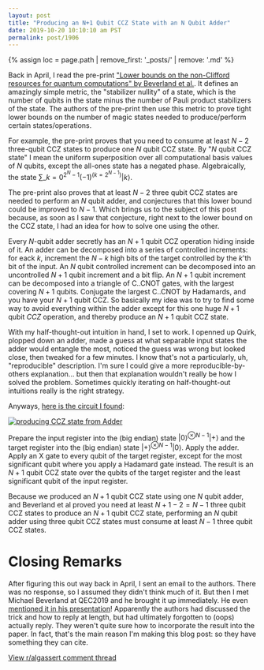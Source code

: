 ```yaml
---
layout: post
title: "Producing an N+1 Qubit CCZ State with an N Qubit Adder"
date: 2019-10-20 10:10:10 am PST
permalink: post/1906
---
```


{% assign loc = page.path | remove_first: '_posts/' | remove: '.md' %}

Back in April, I read the pre-print ["Lower bounds on the non-Clifford resources for quantum computations" by Beverland et al.](https://arxiv.org/abs/1904.01124).
It defines an amazingly simple metric, the "stabilizer nullity" of a state, which is the number of qubits in the state minus the number of Pauli product stabilizers of the state.
The authors of the pre-print then use this metric to prove tight lower bounds on the number of magic states needed to produce/perform certain states/operations.

For example, the pre-print proves that you need to consume at least $N-2$ three-qubit CCZ states to produce one $N$ qubit CCZ state.
By "$N$ qubit CCZ state" I mean the uniform superposition over all computational basis values of $N$ qubits, except the all-ones state has a negated phase.
Algebraically, the state $\sum\_{k=0}^{2^N-1} (-1)^{\left(k = 2^{N-1}\right)} |k\rangle$.

The pre-print also proves that at least $N-2$ three qubit CCZ states are needed to perform an $N$ qubit adder, and conjectures that this lower bound could be improved to $N-1$.
Which brings us to the subject of this post because, as soon as I saw that conjecture, right next to the lower bound on the CCZ state, I had an idea for how to solve one using the other.

Every $N$-qubit adder secretly has an $N+1$ qubit CCZ operation hiding inside of it.
An adder can be decomposed into a series of controlled increments: for eack $k$, increment the $N-k$ high bits of the target controlled by the $k$'th bit of the input.
An $N$ qubit controlled increment can be decomposed into an uncontrolled $N+1$ qubit increment and a bit flip.
An $N+1$ qubit increment can be decomposed into a triangle of C..CNOT gates, with the largest covering $N+1$ qubits.
Conjugate the largest C..CNOT by Hadamards, and you have your $N+1$ qubit CCZ.
So basically my idea was to try to find some way to avoid everything within the adder except for this one huge $N+1$ qubit $CCZ$ operation, and thereby produce an $N+1$ qubit CCZ state.

With my half-thought-out intuition in hand, I set to work.
I openned up Quirk, plopped down an adder, made a guess at what separable input states the adder would entangle the most, noticed the guess was wrong but looked close, then tweaked for a few minutes.
I know that's not a particularly, uh, "reproducible" description.
I'm sure I could give a more reproducible-by-others explanation... but then that explanation wouldn't really be how I solved the problem.
Sometimes quickly iterating on half-thought-out intuitions really is the right strategy.

Anyways, [here is the circuit I found][1]:

[<img src="/assets/{{ loc }}/circuit.png" title="producing CCZ state from Adder" style="max-width: 100%"/>][1]

Prepare the input register into the (big endian) state $|0\rangle^{\otimes N-1} |+\rangle$ and the target register into the (big endian) state $|+\rangle^{\otimes N-1} |0\rangle$.
Apply the adder.
Apply an X gate to every qubit of the target register, except for the most significant qubit where you apply a Hadamard gate instead.
The result is an $N+1$ qubit CCZ state over the qubits of the target register and the least significant qubit of the input register.

Because we produced an $N+1$ qubit CCZ state using one $N$ qubit adder, and Beverland et al proved you need at least $N+1-2=N-1$ three qubit CCZ states to produce an $N+1$ qubit CCZ state, performing an $N$ qubit adder using three qubit CCZ states must consume at least $N-1$ three qubit CCZ states.

# Closing Remarks

After figuring this out way back in April, I sent an email to the authors.
There was no response, so I assumed they didn't think much of it.
But then I met Michael Beverland at QEC2019 and he brought it up immediately.
He even [mentioned it in his presentation](https://youtu.be/dztngvY_sb4?t=2559)!
Apparently the authors had discussed the trick and how to reply at length, but had ultimately forgotten to (oops) actually reply.
They weren't quite sure how to incorporate the result into the paper.
In fact, that's the main reason I'm making this blog post: so they have something they can cite.

[View r/algassert comment thread](https://reddit.com/r/algassert/comments/dl3v28/comment_thread_producing_an_n1_qubit_ccz_state/)

[1]: https://algassert.com/quirk#circuit=%7B%22cols%22%3A%5B%5B%22inputA4%22%2C1%2C1%2C1%2C%22%2B%3DA4%22%5D%2C%5B%22%3E%3E4%22%5D%2C%5B1%2C1%2C1%2C1%2C%22X%22%2C%22X%22%2C%22X%22%2C%22H%22%5D%2C%5B1%2C1%2C1%2C%22Amps5%22%5D%2C%5B%5D%2C%5B%5D%2C%5B1%2C1%2C1%2C%22%E2%80%A2%22%2C%22%E2%80%A2%22%2C%22%E2%80%A2%22%2C%22%E2%80%A2%22%2C%22Z%22%5D%2C%5B1%2C1%2C1%2C%22H%22%2C%22H%22%2C%22H%22%2C%22H%22%2C%22H%22%5D%2C%5B1%2C1%2C1%2C%22Amps5%22%5D%5D%2C%22init%22%3A%5B%22%2B%22%2C0%2C0%2C0%2C%22%2B%22%2C%22%2B%22%2C%22%2B%22%5D%7D